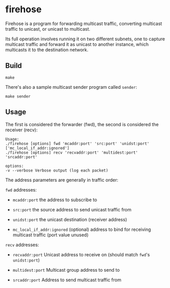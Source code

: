 # firehose

Firehose is a program for forwarding multicast traffic, converting multicast
traffic to unicast, or unicast to multicast.

Its full operation involves running it on two different subnets, one to capture
multicast traffic and forward it as unicast to another instance, which
multicasts it to the destination network.

## Build

    make

There's also a sample multicast sender program called `sender`:

    make sender

## Usage

The first is considered the forwarder (fwd), the second is considered the
receiver (recv):

    Usage:
    ./firehose [options] fwd 'mcaddr:port' 'src:port' 'unidst:port' ['mc_local_if_addr:ignored']
    ./firehose [options] recv 'recvaddr:port' 'multidest:port' 'srcaddr:port'

    options:
    -v --verbose Verbose output (log each packet)

The address parameters are generally in traffic order:

`fwd` addresses:

* `mcaddr:port`
the address to subscribe to

* `src:port`
the source address to send unicast traffic from

* `unidst:port`
the unicast destination (receiver address)

* `mc_local_if_addr:ignored` (optional)
address to bind for receiving multicast traffic (port value unused)


`recv` addresses:

* `recvaddr:port`
Unicast address to receive on (should match `fwd`'s `unidst:port`)

* `multidest:port`
Multicast group address to send to

* `srcaddr:port`
Address to send multicast traffic from
